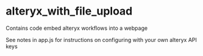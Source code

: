 # alteryx_with_file_upload
Contains code embed alteryx workflows into a webpage

See notes in app.js for instructions on configuring with your own alteryx API keys


